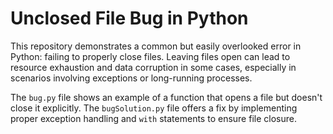 # Unclosed File Bug in Python

This repository demonstrates a common but easily overlooked error in Python: failing to properly close files.  Leaving files open can lead to resource exhaustion and data corruption in some cases, especially in scenarios involving exceptions or long-running processes. 

The `bug.py` file shows an example of a function that opens a file but doesn't close it explicitly. The `bugSolution.py` file offers a fix by implementing proper exception handling and `with` statements to ensure file closure.